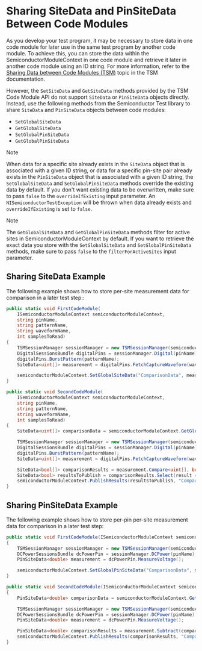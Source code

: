 # Sharing SiteData and PinSiteData Between Code Modules

As you develop your test program, it may be necessary to store data in one code module for later use in the same test program by another code module. To achieve this, you can store the data within the SemiconductorModuleContext in one code module and retrieve it later in another code module using an ID string. For more information, refer to the [Sharing Data between Code Modules (TSM)](https://www.ni.com/docs/bundle/teststand-semiconductor-module/page/sharing-data-between-code-modules.html)  topic in the TSM documentation.

However, the `SetSiteData` and `GetSiteData` methods provided by the TSM Code Module API do not support `SiteData` or `PinSiteData` objects directly. Instead, use the following methods from the Semiconductor Test library to share `SiteData` and `PinSiteData` objects between code modules:
- `SetGlobalSiteData`
- `GetGlobalSiteData`
- `SetGlobalPinSiteData`
- `GetGlobalPinSiteData`

> [!NOTE]
>When data for a specific site already exists in the `SiteData` object that is associated with a given ID string, or data for a specific pin-site pair already exists in the `PinSiteData` object that is associated with a given ID string, the `SetGlobalSiteData` and `SetGlobalPinSiteData` methods override the existing data by default. If you don't want existing data to be overwritten, make sure to pass `false` to the `overrideIfExisting` input parameter. An `NISemiconductorTestException` will be thrown when data already exists and `overrideIfExisting` is set to `false`.

> [!NOTE]
> The `GetGlobalSiteData` and `GetGlobalPinSiteData` methods filter for active sites in SemiconductorModuleContext by default. If you want to retrieve the exact data you store with the `SetGlobalSiteData` and `SetGlobalPinSiteData` methods, make sure to pass `false` to the `filterForActiveSites` input parameter.

## Sharing SiteData Example

The following example shows how to store per-site measurement data for comparison in a later test step::

```C#
public static void FirstCodeModule(
	ISemiconductorModuleContext semiconductorModuleContext,
	string pinName,
	string patternName,
	string waveformName,
	int samplesToRead)
{
    TSMSessionManager sessionManager = new TSMSessionManager(semiconductorModuleContext);
    DigitalSessionsBundle digitalPins = sessionManager.Digital(pinName);
    digitalPins.BurstPattern(patternName);
    SiteData<uint[]> measurement = digitalPins.FetchCaptureWaveform(waveformName, samplesToRead);

    semiconductorModuleContext.SetGlobalSiteData("ComparisonData", measurement);
}

public static void SecondCodeModule(
    ISemiconductorModuleContext semiconductorModuleContext,
    string pinName,
    string patternName,
    string waveformName,
    int samplesToRead)
{
    SiteData<uint[]> comparisonData = semiconductorModuleContext.GetGlobalSiteData<uint[]>("ComparisonData");

    TSMSessionManager sessionManager = new TSMSessionManager(semiconductorModuleContext);
    DigitalSessionsBundle digitalPins = sessionManager.Digital(pinName);
    digitalPins.BurstPattern(patternName);
    SiteData<uint[]> measurement = digitalPins.FetchCaptureWaveform(waveformName, samplesToRead);

    SiteData<bool[]> comparisonResults = measurement.Compare<uint[], bool[]>(ComparisonType.EqualTo, comparisonData);
    SiteData<bool> resultsToPublish = comparisonResults.Select(result => result.All(value => value == true));
    semiconductorModuleContext.PublishResults(resultsToPublish, "ComparisonResults");
}
```

## Sharing PinSiteData Example

The following example shows how to store per-pin per-site measurement data for comparison in a later test step:

``` C#
public static void FirstCodeModule(ISemiconductorModuleContext semiconductorModuleContext, string pinName)
{
    TSMSessionManager sessionManager = new TSMSessionManager(semiconductorModuleContext);
    DCPowerSessionsBundle dcPowerPin = sessionManager.DCPower(pinName);
    PinSiteData<double> measurement = dcPowerPin.MeasureVoltage();

    semiconductorModuleContext.SetGlobalPinSiteData("ComparisonData", measurement);
}

public static void SecondCodeModule(ISemiconductorModuleContext semiconductorModuleContext, string pinName)
{
    PinSiteData<double> comparisonData = semiconductorModuleContext.GetGlobalPinSiteData<double>("ComparisonData");

    TSMSessionManager sessionManager = new TSMSessionManager(semiconductorModuleContext);
    DCPowerSessionsBundle dcPowerPin = sessionManager.DCPower(pinName);
    PinSiteData<double> measurement = dcPowerPin.MeasureVoltage();

    PinSiteData<double> comparisonResults = measurement.Subtract(comparisonData);
    semiconductorModuleContext.PublishResults(comparisonResults, "ComparisonResults");
}
```